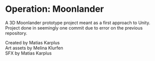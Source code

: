 # Operation: Moonlander
 A 3D Moonlander prototype project meant as a first approach to Unity.
 Project done in seemingly one commit due to error on the previous repository.

 Created by Matias Karplus<br>
 Art assets by Melina Klurfen<br>
 SFX by Matias Karplus<br>

